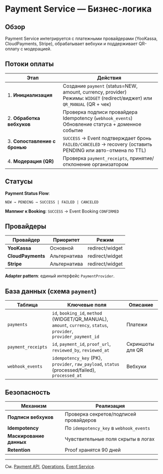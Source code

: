 # Payment Service — Бизнес-логика

## Обзор

Payment Service интегрируется с платежными провайдерами (YooKassa, CloudPayments, Stripe), обрабатывает вебхуки и поддерживает QR-оплату с модерацией.

## Потоки оплаты

| Этап | Действия |
|------|----------|
| 1. **Инициализация** | Создание `payment` (status=NEW, amount, currency, provider)<br>Режимы: `WIDGET` (redirect/виджет) или `QR_MANUAL` (QR + чек) |
| 2. **Обработка вебхуков** | Проверка подписи провайдера<br>Idempotency (`webhook_events`)<br>Обновление статуса + доменное событие |
| 3. **Сопоставление с бронью** | `SUCCESS` → Event подтверждает бронь<br>`FAILED/CANCELED` → recovery (оставить PENDING или авто-отмена по TTL) |
| 4. **Модерация (QR)** | Проверка `payment_receipts`, принятие/отклонение организатором |

## Статусы

**Payment Status Flow**:
```
NEW → PENDING → SUCCESS | FAILED | CANCELED
```

**Маппинг к Booking**: `SUCCESS` → Event Booking `CONFIRMED`

## Провайдеры

| Провайдер | Приоритет | Режим |
|-----------|-----------|-------|
| **YooKassa** | Основной | redirect/widget |
| **CloudPayments** | Альтернатива | redirect/widget |
| **Stripe** | Альтернатива | redirect/widget |

**Adapter pattern**: единый интерфейс `PaymentProvider`.

## База данных (схема `payment`)

| Таблица | Ключевые поля | Описание |
|---------|---------------|----------|
| `payments` | `id`, `booking_id`, `method` (WIDGET/QR_MANUAL), `amount`, `currency`, `status`, `provider`, `provider_payment_id` | Платежи |
| `payment_receipts` | `id`, `payment_id`, `proof_url`, `reviewed_by`, `reviewed_at` | Скриншоты для QR |
| `webhook_events` | `idempotency_key` (PK), `provider`, `raw_payload`, `status` (processed/failed), `processed_at` | Вебхуки |

## Безопасность

| Механизм | Реализация |
|----------|------------|
| **Подписи вебхуков** | Проверка секретов/подписей провайдеров |
| **Idempotency** | По `idempotency_key` в `webhook_events` |
| **Маскирование данных** | Чувствительные поля скрыты в логах |
| **Retention** | Proof хранятся 90 дней |

---

См. [Payment API](api.md), [Operations](operations.md), [Event Service](../event/business-logic.md).